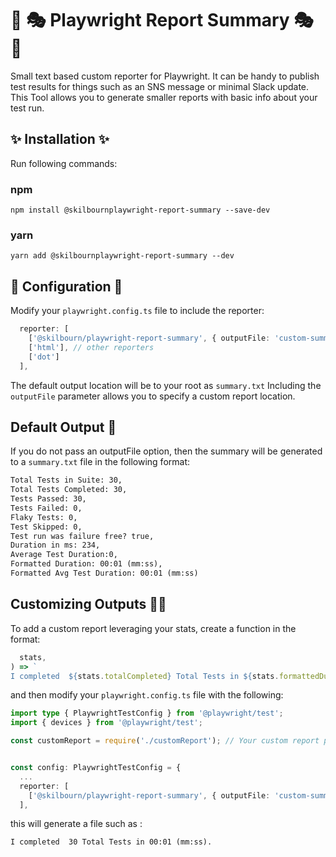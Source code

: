 # 📜 🎭 Playwright Report Summary  🎭  📜

Small text based custom reporter for Playwright.
It can be handy to publish test results for things such as an SNS message or minimal Slack update. This Tool allows you to generate smaller reports with basic info about your test run.

## ✨ Installation ✨

Run following commands:

### npm

`npm install @skilbournplaywright-report-summary --save-dev`

### yarn

`yarn add @skilbournplaywright-report-summary --dev`

## 📍 Configuration 📍

Modify your `playwright.config.ts` file to include the reporter:

```typescript
  reporter: [
    ['@skilbourn/playwright-report-summary', { outputFile: 'custom-summary.txt' }]]
    ['html'], // other reporters
    ['dot']
  ],
```

The default output location will be to your root as `summary.txt`  Including the `outputFile` parameter allows you to specify a custom report location.

## Default Output 📜

If you do not pass an outputFile option, then the summary will be generated to a `summary.txt` file in the following format:

```txt
Total Tests in Suite: 30,
Total Tests Completed: 30,
Tests Passed: 30,
Tests Failed: 0,
Flaky Tests: 0,
Test Skipped: 0,
Test run was failure free? true,
Duration in ms: 234,
Average Test Duration:0,
Formatted Duration: 00:01 (mm:ss),
Formatted Avg Test Duration: 00:01 (mm:ss)
```

## Customizing Outputs 👨‍💻

To add a custom report leveraging your stats, create a function in the format:

```typescript
  stats,
) => `
I completed  ${stats.totalCompleted} Total Tests in ${stats.formattedDuration}.`;
```

and then modify your `playwright.config.ts` file with the following:

```typescript
import type { PlaywrightTestConfig } from '@playwright/test';
import { devices } from '@playwright/test';

const customReport = require('./customReport'); // Your custom report path and preferred name


const config: PlaywrightTestConfig = {
  ...
  reporter: [
    ['@skilbourn/playwright-report-summary', { outputFile: 'custom-summary.txt', inputTemplate: customReport }]]
  ],

```

this will generate a file such as :

```txt
I completed  30 Total Tests in 00:01 (mm:ss).
```
